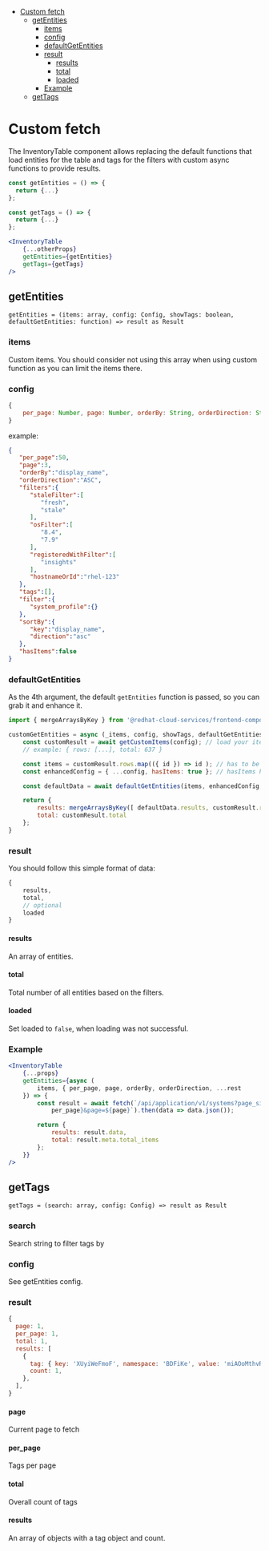- [Custom fetch](#custom-fetch)
  - [getEntities](#getentities)
    - [items](#items)
    - [config](#config)
    - [defaultGetEntities](#defaultgetentities)
    - [result](#result)
      - [results](#results)
      - [total](#total)
      - [loaded](#loaded)
    - [Example](#example)
  - [getTags](#gettags)

# Custom fetch

The InventoryTable component allows replacing the default functions that load entities for the table and tags for the filters with custom async functions to provide results.

```jsx
const getEntities = () => {
  return {...}
};

const getTags = () => {
  return {...}
};

<InventoryTable
    {...otherProps}
    getEntities={getEntities}
    getTags={getTags}
/>
```

## getEntities

```tsx
getEntities = (items: array, config: Config, showTags: boolean, defaultGetEntities: function) => result as Result
```

### items

Custom items. You should consider not using this array when using custom function as you can limit the items there.

### config

```jsx
{
    per_page: Number, page: Number, orderBy: String, orderDirection: String, filters: Filters
}
```

example:

```json
{
   "per_page":50,
   "page":3,
   "orderBy":"display_name",
   "orderDirection":"ASC",
   "filters":{
      "staleFilter":[
         "fresh",
         "stale"
      ],
      "osFilter":[
         "8.4",
         "7.9"
      ],
      "registeredWithFilter":[
         "insights"
      ],
      "hostnameOrId":"rhel-123"
   },
   "tags":[],
   "filter":{
      "system_profile":{}
   },
   "sortBy":{
      "key":"display_name",
      "direction":"asc"
   },
   "hasItems":false
}
```

### defaultGetEntities

As the 4th argument, the default `getEntities` function is passed, so you can grab it and enhance it.

```jsx
import { mergeArraysByKey } from '@redhat-cloud-services/frontend-components-utilities/helpers';

customGetEntities = async (_items, config, showTags, defaultGetEntities) => {
    const customResult = await getCustomItems(config); // load your items and data
    // example: { rows: [...], total: 637 }

    const items = customResult.rows.map(({ id }) => id ); // has to be an array of IDs
    const enhancedConfig = { ...config, hasItems: true }; // hasItems have to be set to true

    const defaultData = await defaultGetEntities(items, enhancedConfig, showTags); // get default data for your items from inventory API

    return {
        results: mergeArraysByKey([ defaultData.results, customResult.rows ]) // merge common data and your data based on their ids (you can also use your own solution)
        total: customResult.total
    };
}
```

### result

You should follow this simple format of data:

```jsx
{
    results,
    total,
    // optional
    loaded
}
```

#### results

An array of entities.

#### total

Total number of all entities based on the filters.

#### loaded

Set loaded to `false`, when loading was not successful.

### Example

```jsx
<InventoryTable
    {...props}
    getEntities={async (
        items, { per_page, page, orderBy, orderDirection, ...rest
    }) => {
        const result = await fetch(`/api/application/v1/systems?page_size=${
            per_page}&page=${page}`).then(data => data.json());

        return {
            results: result.data,
            total: result.meta.total_items
        };
    }}
/>
```

## getTags

```tsx
getTags = (search: array, config: Config) => result as Result
```

### search

Search string to filter tags by

### config

See getEntities config.

### result

```js
{
  page: 1,
  per_page: 1,
  total: 1,
  results: [
    {
      tag: { key: 'XUyiWeFmoF', namespace: 'BDFiKe', value: 'miAOoMthvR' },
      count: 1,
    },
  ],
}
```

#### page

Current page to fetch

#### per_page

Tags per page

#### total

Overall count of tags

#### results

An array of objects with a tag object and count.

